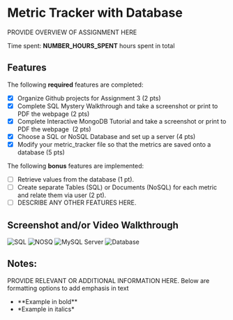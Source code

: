 # Metric Tracker with Database

PROVIDE OVERVIEW OF ASSIGNMENT HERE

Time spent: **NUMBER_HOURS_SPENT** hours spent in total

## Features

The following **required** features are completed:

- [X] Organize Github projects for Assignment 3 (2 pts)
- [X] Complete SQL Mystery Walkthrough and take a screenshot or print to PDF the webpage (2 pts)
- [X] Complete Interactive MongoDB Tutorial and take a screenshot or print to PDF the webpage  (2 pts)
- [X] Choose a SQL or NoSQL Database and set up a server (4 pts)
- [X] Modify your metric_tracker file so that the metrics are saved onto a database (5 pts)

The following **bonus** features are implemented:

- [ ] Retrieve values from the database (1 pt).
- [ ] Create separate Tables (SQL) or Documents (NoSQL) for each metric and relate them via user (2 pt).
- [ ] DESCRIBE ANY OTHER FEATURES HERE.

## Screenshot and/or Video Walkthrough


<img src="sql.png" title='SQL' width='' alt='SQL' />
<img src="Images/nosql.png" title='NOSQL' width='' alt='NOSQ'/>
<img src="Images/mysql_server.png" title='MySQL Server' width='' alt='MySQL Server' />
<img src="Images/metric_database.png" title='Metric Database' width='' alt='Database' />


## Notes:
PROVIDE RELEVANT OR ADDITIONAL INFORMATION HERE. Below are formatting options to add emphasis in text
<ul>
  <li>**Example in bold**</li>
  <li>*Example in italics*</li>
</ul>
